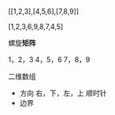 [[1,2,3],[4,5,6],[7,8,9]]

[1,2,3,6,9,8,7,4,5]

螺旋**矩阵**

1，2，3
4，5，6
7，8，9

二维数组
- 方向 右，下，左，上 顺时针
- 边界